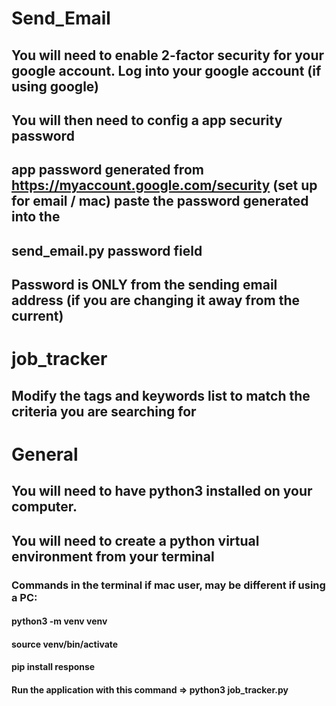 # Send_Email 
## You will need to enable 2-factor security for your google account. Log into your google account (if using google)
## You will then need to config a app security password
## app password generated from https://myaccount.google.com/security (set up for email / mac) paste the password generated into the
## send_email.py password field 
## Password is ONLY from the sending email address (if you are changing it away from the current)

# job_tracker 
## Modify the tags and keywords list to match the criteria you are searching for 

# General 
## You will need to have python3 installed on your computer. 
## You will need to create a python virtual environment from your terminal 
### Commands in the terminal if mac user, may be different if using a PC: 
#### python3 -m venv venv 
#### source venv/bin/activate
#### pip install response 
#### Run the application with this command => python3 job_tracker.py 
